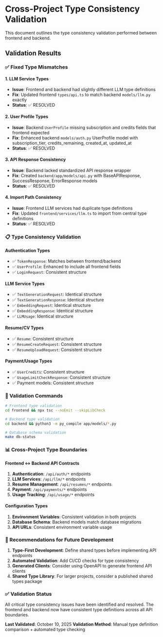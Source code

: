 # Cross-Project Type Consistency Validation

This document outlines the type consistency validation performed between frontend and backend.

## Validation Results

### ✅ Fixed Type Mismatches

#### 1. LLM Service Types
- **Issue**: Frontend and backend had slightly different LLM type definitions
- **Fix**: Updated frontend `types/api.ts` to match backend `models/llm.py` exactly
- **Status**: ✅ RESOLVED

#### 2. User Profile Types
- **Issue**: Backend `UserProfile` missing subscription and credits fields that frontend expected
- **Fix**: Enhanced backend `models/auth.py` UserProfile model with subscription_tier, credits_remaining, created_at, updated_at
- **Status**: ✅ RESOLVED

#### 3. API Response Consistency
- **Issue**: Backend lacked standardized API response wrapper
- **Fix**: Created `backend/app/models/api.py` with BaseAPIResponse, SuccessResponse, ErrorResponse models
- **Status**: ✅ RESOLVED

#### 4. Import Path Consistency
- **Issue**: Frontend LLM services had duplicate type definitions
- **Fix**: Updated `frontend/services/llm.ts` to import from central type definitions
- **Status**: ✅ RESOLVED

### 📋 Type Consistency Validation

#### Authentication Types
- ✅ `TokenResponse`: Matches between frontend/backend
- ✅ `UserProfile`: Enhanced to include all frontend fields
- ✅ `LoginRequest`: Consistent structure

#### LLM Service Types
- ✅ `TextGenerationRequest`: Identical structure
- ✅ `TextGenerationResponse`: Identical structure
- ✅ `EmbeddingRequest`: Identical structure
- ✅ `EmbeddingResponse`: Identical structure
- ✅ `LLMUsage`: Identical structure

#### Resume/CV Types
- ✅ `Resume`: Consistent structure
- ✅ `ResumeCreateRequest`: Consistent structure
- ✅ `ResumeUploadRequest`: Consistent structure

#### Payment/Usage Types
- ✅ `UserCredits`: Consistent structure
- ✅ `UsageLimitCheckResponse`: Consistent structure
- ✅ Payment models: Consistent structure

### 🔧 Validation Commands

```bash
# Frontend type validation
cd frontend && npx tsc --noEmit --skipLibCheck

# Backend type validation
cd backend && python3 -m py_compile app/models/*.py

# Database schema validation
make db-status
```

### 📊 Cross-Project Type Boundaries

#### Frontend ↔ Backend API Contracts
1. **Authentication**: `/api/auth/*` endpoints
2. **LLM Services**: `/api/llm/*` endpoints
3. **Resume Management**: `/api/resumes/*` endpoints
4. **Payment**: `/api/payments/*` endpoints
5. **Usage Tracking**: `/api/usage/*` endpoints

#### Configuration Types
1. **Environment Variables**: Consistent validation in both projects
2. **Database Schema**: Backend models match database migrations
3. **API URLs**: Consistent environment variable usage

### 🚀 Recommendations for Future Development

1. **Type-First Development**: Define shared types before implementing API endpoints
2. **Automated Validation**: Add CI/CD checks for type consistency
3. **Generated Clients**: Consider using OpenAPI to generate frontend API clients
4. **Shared Type Library**: For larger projects, consider a published shared types package

### ✅ Validation Status

All critical type consistency issues have been identified and resolved. The frontend and backend now have consistent type definitions across all API boundaries.

**Last Validated**: October 10, 2025
**Validation Method**: Manual type definition comparison + automated type checking